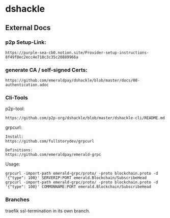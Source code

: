 # dshackle


## External Docs


### p2p Setup-Link:
```
https://purple-sea-cb0.notion.site/Provider-setup-instructions-8f49f0ec2ecc4e718c3c35c20889966a
```

### generate CA / self-signed Certs:
```
https://github.com/emeraldpay/dshackle/blob/master/docs/08-authentication.adoc
```

### Cli-Tools

p2p-tool:

```
https://github.com/p2p-org/dshackle/blob/master/dshackle-cli/README.md
```

grpcurl:


```
Install:
https://github.com/fullstorydev/grpcurl

Definitions:
https://github.com/emeraldpay/emerald-grpc
```

Usage:
```
grpcurl -import-path emerald-grpc/proto/ -proto blockchain.proto -d '{"type": 100}' SERVERIP:PORT emerald.Blockchain/SubscribeHead
grpcurl -import-path emerald-grpc/proto/ -proto blockchain.proto -d '{"type": 100}' COMMONNAME:PORT emerald.Blockchain/SubscribeHead
```


### Branches

traefik ssl-termination in its own branch.